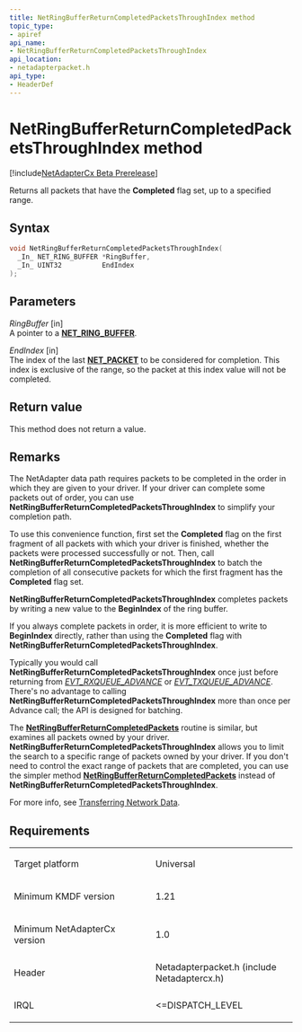 ```yaml
---
title: NetRingBufferReturnCompletedPacketsThroughIndex method
topic_type:
- apiref
api_name:
- NetRingBufferReturnCompletedPacketsThroughIndex
api_location:
- netadapterpacket.h
api_type:
- HeaderDef
---
```


# NetRingBufferReturnCompletedPacketsThroughIndex method


[!include[NetAdapterCx Beta Prerelease](../netcx-beta-prerelease.md)]

Returns all packets that have the **Completed** flag set, up to a specified range.

Syntax
------

```cpp
void NetRingBufferReturnCompletedPacketsThroughIndex(
  _In_ NET_RING_BUFFER *RingBuffer,
  _In_ UINT32          EndIndex
);
```

Parameters
----------

*RingBuffer* [in]  
A pointer to a [**NET_RING_BUFFER**](net-ring-buffer.md).

*EndIndex* [in]  
The index of the last [**NET_PACKET**](net-packet.md) to be considered for completion.
This index is exclusive of the range, so the packet at this index value will not be completed.

Return value
------------

This method does not return a value.

Remarks
-------

The NetAdapter data path requires packets to be completed in the order in which they are given to your driver.
If your driver can complete some packets out of order, you can use **NetRingBufferReturnCompletedPacketsThroughIndex** to simplify your completion path.

To use this convenience function, first set the **Completed** flag on the first fragment of all packets with which your driver is finished, whether the packets were processed successfully or not.
Then, call **NetRingBufferReturnCompletedPacketsThroughIndex** to batch the completion of all consecutive packets  for which the first fragment has the **Completed** flag set.

**NetRingBufferReturnCompletedPacketsThroughIndex** completes packets by writing a new value to the **BeginIndex** of the ring buffer.

If you always complete packets in order, it is more efficient to write to **BeginIndex** directly, rather than using the **Completed** flag with **NetRingBufferReturnCompletedPacketsThroughIndex**.

Typically you would call **NetRingBufferReturnCompletedPacketsThroughIndex** once just before returning from [*EVT_RXQUEUE_ADVANCE*](evt-rxqueue-advance.md) or [*EVT_TXQUEUE_ADVANCE*](evt-txqueue-advance.md).
There's no advantage to calling **NetRingBufferReturnCompletedPacketsThroughIndex** more than once per Advance call; the API is designed for batching.

The [**NetRingBufferReturnCompletedPackets**](netringbufferreturncompletedpackets.md) routine is similar, but examines all packets owned by your driver.
**NetRingBufferReturnCompletedPacketsThroughIndex** allows you to limit the search to a specific range of packets owned by your driver.
If you don't need to control the exact range of packets that are completed, you can use the simpler method [**NetRingBufferReturnCompletedPackets**](netringbufferreturncompletedpackets.md) instead of **NetRingBufferReturnCompletedPacketsThroughIndex**.

For more info, see [Transferring Network Data](transferring-network-data.md).

Requirements
------------

<table>
<colgroup>
<col width="50%" />
<col width="50%" />
</colgroup>
<tbody>
<tr class="odd">
<td align="left"><p>Target platform</p></td>
<td align="left">Universal</td>
</tr>
<tr class="even">
<td align="left"><p>Minimum KMDF version</p></td>
<td align="left"><p>1.21</p></td>
</tr>
<tr class="odd">
<td align="left"><p>Minimum NetAdapterCx version</p></td>
<td align="left"><p>1.0</p></td>
</tr>
<tr class="even">
<td align="left"><p>Header</p></td>
<td align="left">Netadapterpacket.h (include Netadaptercx.h)</td>
</tr>
<tr class="odd">
<td align="left"><p>IRQL</p></td>
<td align="left"><p>&lt;=DISPATCH_LEVEL</p></td>
</tr>
</tbody>
</table>

 

 





